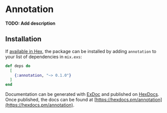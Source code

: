 # Annotation

**TODO: Add description**

## Installation

If [available in Hex](https://hex.pm/docs/publish), the package can be installed
by adding `annotation` to your list of dependencies in `mix.exs`:

```elixir
def deps do
  [
    {:annotation, "~> 0.1.0"}
  ]
end
```

Documentation can be generated with [ExDoc](https://github.com/elixir-lang/ex_doc)
and published on [HexDocs](https://hexdocs.pm). Once published, the docs can
be found at [https://hexdocs.pm/annotation](https://hexdocs.pm/annotation).

